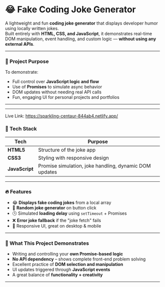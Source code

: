 # 😂 Fake Coding Joke Generator

A lightweight and fun **coding joke generator** that displays developer humor using locally written jokes.  
Built entirely with **HTML, CSS, and JavaScript**, it demonstrates real-time DOM manipulation, event handling, and custom logic — **without using any external APIs**.

---

### 🎯 Project Purpose

To demonstrate:
- Full control over **JavaScript logic and flow**
- Use of **Promises** to simulate async behavior
- DOM updates without needing real API calls
- Fun, engaging UI for personal projects and portfolios

---

---
Live Link: https://sparkling-centaur-844ab4.netlify.app/

### 🔧 Tech Stack

| Tech | Purpose |
|------|---------|
| **HTML5** | Structure of the joke app |
| **CSS3**  | Styling with responsive design |
| **JavaScript** | Promise simulation, joke handling, dynamic DOM updates |

---

### 🔥 Features

- 😂 **Displays fake coding jokes** from a local array
- 🔁 **Random joke generator** on button click
- 🕓 Simulated **loading delay** using `setTimeout` + Promises
- ❌ **Error joke fallback** if the "joke fetch" fails
- 📱 Responsive UI, great on desktop & mobile

---

### 🧠 What This Project Demonstrates

- Writing and controlling your **own Promise-based logic**
- **No API dependency** – shows complete front-end problem solving
- Excellent practice of **DOM selection and manipulation**
- UI updates triggered through **JavaScript events**
- A great balance of **functionality + creativity**

---



